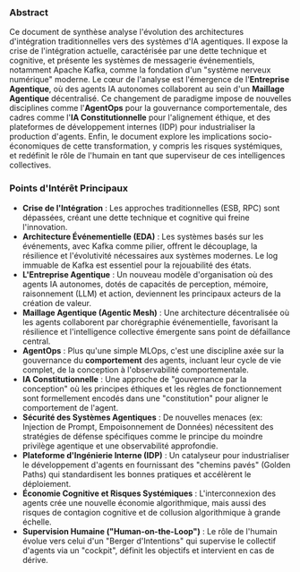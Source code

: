 ### Abstract

Ce document de synthèse analyse l'évolution des architectures d'intégration traditionnelles vers des systèmes d'IA agentiques. Il expose la crise de l'intégration actuelle, caractérisée par une dette technique et cognitive, et présente les systèmes de messagerie événementiels, notamment Apache Kafka, comme la fondation d'un "système nerveux numérique" moderne. Le cœur de l'analyse est l'émergence de l'**Entreprise Agentique**, où des agents IA autonomes collaborent au sein d'un **Maillage Agentique** décentralisé. Ce changement de paradigme impose de nouvelles disciplines comme l'**AgentOps** pour la gouvernance comportementale, des cadres comme l'**IA Constitutionnelle** pour l'alignement éthique, et des plateformes de développement internes (IDP) pour industrialiser la production d'agents. Enfin, le document explore les implications socio-économiques de cette transformation, y compris les risques systémiques, et redéfinit le rôle de l'humain en tant que superviseur de ces intelligences collectives.

### Points d'Intérêt Principaux

*   **Crise de l'Intégration** : Les approches traditionnelles (ESB, RPC) sont dépassées, créant une dette technique et cognitive qui freine l'innovation.
*   **Architecture Événementielle (EDA)** : Les systèmes basés sur les événements, avec Kafka comme pilier, offrent le découplage, la résilience et l'évolutivité nécessaires aux systèmes modernes. Le log immuable de Kafka est essentiel pour la rejouabilité des états.
*   **L'Entreprise Agentique** : Un nouveau modèle d'organisation où des agents IA autonomes, dotés de capacités de perception, mémoire, raisonnement (LLM) et action, deviennent les principaux acteurs de la création de valeur.
*   **Maillage Agentique (Agentic Mesh)** : Une architecture décentralisée où les agents collaborent par chorégraphie événementielle, favorisant la résilience et l'intelligence collective émergente sans point de défaillance central.
*   **AgentOps** : Plus qu'une simple MLOps, c'est une discipline axée sur la gouvernance du **comportement** des agents, incluant leur cycle de vie complet, de la conception à l'observabilité comportementale.
*   **IA Constitutionnelle** : Une approche de "gouvernance par la conception" où les principes éthiques et les règles de fonctionnement sont formellement encodés dans une "constitution" pour aligner le comportement de l'agent.
*   **Sécurité des Systèmes Agentiques** : De nouvelles menaces (ex: Injection de Prompt, Empoisonnement de Données) nécessitent des stratégies de défense spécifiques comme le principe du moindre privilège agentique et une observabilité approfondie.
*   **Plateforme d'Ingénierie Interne (IDP)** : Un catalyseur pour industrialiser le développement d'agents en fournissant des "chemins pavés" (Golden Paths) qui standardisent les bonnes pratiques et accélèrent le déploiement.
*   **Économie Cognitive et Risques Systémiques** : L'interconnexion des agents crée une nouvelle économie algorithmique, mais aussi des risques de contagion cognitive et de collusion algorithmique à grande échelle.
*   **Supervision Humaine ("Human-on-the-Loop")** : Le rôle de l'humain évolue vers celui d'un "Berger d'Intentions" qui supervise le collectif d'agents via un "cockpit", définit les objectifs et intervient en cas de dérive.
